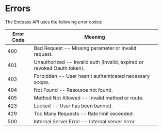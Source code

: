 # Errors

The Endpass API uses the following error codes:

Error Code | Meaning
---------- | -------
400 | Bad Request -- Missing parameter or invalid request.
401 | Unauthorized -- Invalid auth (invalid, expired or revoked Oauth token).
403 | Forbidden -- User hasn’t authenticated necessary scope.
404 | Not Found -- Resource not found.
405 | Method Not Allowed -- Invalid method or route.
423 | Locked -- User has been banned.
429 | Too Many Requests -- Rate limit exceeded.
500 | Internal Server Error -- Internal server error.
